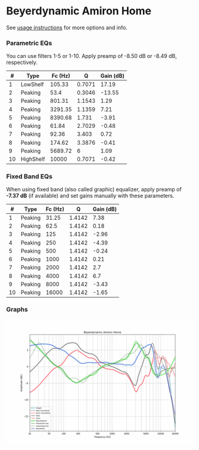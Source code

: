 # Beyerdynamic Amiron Home
See [usage instructions](https://github.com/jaakkopasanen/AutoEq#usage) for more options and info.

### Parametric EQs
You can use filters 1-5 or 1-10. Apply preamp of -8.50 dB or -8.49 dB, respectively.

|   # | Type      |   Fc (Hz) |      Q |   Gain (dB) |
|-----|-----------|-----------|--------|-------------|
|   1 | LowShelf  |    105.33 | 0.7071 |       17.19 |
|   2 | Peaking   |     53.4  | 0.3046 |      -13.55 |
|   3 | Peaking   |    801.31 | 1.1543 |        1.29 |
|   4 | Peaking   |   3291.35 | 1.1359 |        7.21 |
|   5 | Peaking   |   8390.68 | 1.731  |       -3.91 |
|   6 | Peaking   |     61.84 | 2.7029 |       -0.48 |
|   7 | Peaking   |     92.36 | 3.403  |        0.72 |
|   8 | Peaking   |    174.62 | 3.3876 |       -0.41 |
|   9 | Peaking   |   5689.72 | 6      |        1.09 |
|  10 | HighShelf |  10000    | 0.7071 |       -0.42 |

### Fixed Band EQs
When using fixed band (also called graphic) equalizer, apply preamp of **-7.37 dB** (if available) and set gains manually with these parameters.

|   # | Type    |   Fc (Hz) |      Q |   Gain (dB) |
|-----|---------|-----------|--------|-------------|
|   1 | Peaking |     31.25 | 1.4142 |        7.38 |
|   2 | Peaking |     62.5  | 1.4142 |        0.18 |
|   3 | Peaking |    125    | 1.4142 |       -2.96 |
|   4 | Peaking |    250    | 1.4142 |       -4.39 |
|   5 | Peaking |    500    | 1.4142 |       -0.24 |
|   6 | Peaking |   1000    | 1.4142 |        0.21 |
|   7 | Peaking |   2000    | 1.4142 |        2.7  |
|   8 | Peaking |   4000    | 1.4142 |        6.7  |
|   9 | Peaking |   8000    | 1.4142 |       -3.43 |
|  10 | Peaking |  16000    | 1.4142 |       -1.65 |

### Graphs
![](./Beyerdynamic%20Amiron%20Home.png)
